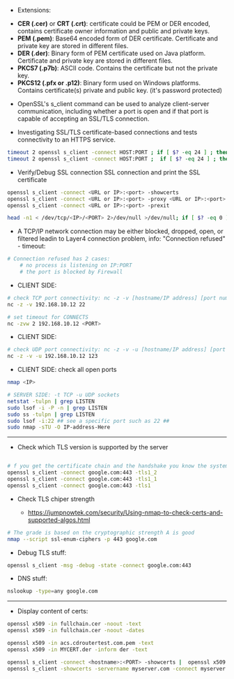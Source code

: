 
* Extensions:

- **CER (.cer)** or **CRT (.crt)**: certificate could be PEM or DER encoded, contains certificate owner information and public and private keys.
- **PEM (.pem)**: Base64 encoded form of DER certificate. Certificate and private key are stored in different files.
- **DER (.der)**: Binary form of PEM certificate used on Java platform. Certificate and private key are stored in different files.
- **PKCS7 (.p7b)**: ASCII code. Contains the certificate but not the private key.
- **PKCS12 (.pfx or .p12)**: Binary form used on Windows platforms. Contains certificate(s) private and public key. (it's password protected)

* OpenSSL's s_client command can be used to analyze client-server communication,  including whether a port is open and if that port is capable of accepting an SSL/TLS connection. 

* Investigating SSL/TLS certificate-based connections and tests connectivity to an HTTPS service.
```bash
timeout 2 openssl s_client -connect HOST:PORT ; if [ $? -eq 24 ] ; then echo "Timeout" ; fi
timeout 2 openssl s_client -connect HOST:PORT ;  if [ $? -eq 24 ] ; then echo "Timeout" ; fi
```

* Verify/Debug SSL connection SSL connection and print the SSL certificate
```bash
openssl s_client -connect <URL or IP>:<port> -showcerts
openssl s_client -connect <URL or IP>:<port> -proxy <URL or IP>:<port>
openssl s_client -connect <URL or IP>:<port> -prexit

head -n1 < /dev/tcp/<IP>/<PORT> 2>/dev/null >/dev/null; if [ $? -eq 0 ] ; then echo works ; else echo nowork ; fi
```
* A TCP/IP network connection may be either blocked, dropped, open, or filtered leadin to Layer4 connection problem, info: "Connection refused" - timeout:

```bash
# Connection refused has 2 cases: 
    # no process is listening on IP:PORT 
    # the port is blocked by Firewall
```

* CLIENT SIDE:
 ```bash
# check TCP port connectivity: nc -z -v [hostname/IP address] [port number]
nc -z -v 192.168.10.12 22

# set timeout for CONNECTS
nc -zvw 2 192.168.10.12 <PORT>
```
* CLIENT SIDE: 
```bash
# check UDP port connectivity: nc -z -v -u [hostname/IP address] [port number]
nc -z -v -u 192.168.10.12 123
```
* CLIENT SIDE: check all open ports
```bash
nmap <IP>

# SERVER SIDE: -t TCP -u UDP sockets
netstat -tulpn | grep LISTEN
sudo lsof -i -P -n | grep LISTEN
sudo ss -tulpn | grep LISTEN
sudo lsof -i:22 ## see a specific port such as 22 ##
sudo nmap -sTU -O IP-address-Here
```
---

* Check which TLS version is supported by the server
```bash

# f you get the certificate chain and the handshake you know the system in question supports TLS
openssl s_client -connect google.com:443 -tls1_2
openssl s_client -connect google.com:443 -tls1_1
openssl s_client -connect google.com:443 -tls1

```

* Check TLS chiper strength

    - https://jumpnowtek.com/security/Using-nmap-to-check-certs-and-supported-algos.html

```bash
# The grade is based on the cryptographic strength A is good
nmap --script ssl-enum-ciphers -p 443 google.com
```

* Debug TLS stuff:
```bash
openssl s_client -msg -debug -state -connect google.com:443
```

* DNS stuff:
```bash
nslookup -type=any google.com
```
---

* Display content of certs:
```bash
openssl x509 -in fullchain.cer -noout -text
openssl x509 -in fullchain.cer -noout -dates

openssl x509 -in acs.cdroutertest.com.pem -text
openssl x509 -in MYCERT.der -inform der -text

openssl s_client -connect <hostname>:<PORT> -showcerts |  openssl x509 -noout  -dates
openssl s_client -showcerts -servername myserver.com -connect myserver.com:443 </dev/null
```

